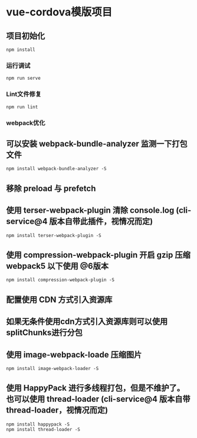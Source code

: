 # vue-cordova模版项目

## 项目初始化
```
npm install
```

### 运行调试
```
npm run serve
```

### Lint文件修复
```
npm run lint
```
### webpack优化

## 可以安装 webpack-bundle-analyzer 监测一下打包文件
```
npm install webpack-bundle-analyzer -S
```

## 移除 preload 与 prefetch

## 使用 terser-webpack-plugin 清除 console.log (cli-service@4 版本自带此插件，视情况而定)
```
npm install terser-webpack-plugin -S 
```

## 使用 compression-webpack-plugin 开启 gzip 压缩 webpack5 以下使用 @6版本
```
npm install compression-webpack-plugin -S 
```

## 配置使用 CDN 方式引入资源库

## 如果无条件使用cdn方式引入资源库则可以使用splitChunks进行分包

## 使用 image-webpack-loade 压缩图片
```
npm install image-webpack-loader -S 
```

## 使用 HappyPack 进行多线程打包，但是不维护了。也可以使用 thread-loader (cli-service@4 版本自带thread-loader，视情况而定)
```
npm install happypack -S 
npm install thread-loader -S

